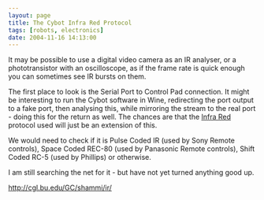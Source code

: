 ```yaml
---
layout: page
title: The Cybot Infra Red Protocol
tags: [robots, electronics]
date: 2004-11-16 14:13:00
---
```

It may be possible to use a digital video camera as an IR analyser, or a phototransistor with an oscilloscope, as if the frame rate is quick enough you can sometimes see IR bursts on them.

The first place to look is the Serial Port to Control Pad connection. It might be interesting to run the Cybot software in Wine, redirecting the port output to a fake port, then analysing this, while mirroring the stream to the real port - doing this for the return as well. The chances are that the [Infra Red](/wiki/infra_red.html "A type of EM radiation commonly used for digital communications") protocol used will just be an extension of this.

We would need to check if it is Pulse Coded IR (used by Sony Remote controls), Space Coded REC-80 (used by Panasonic Remote controls), Shift Coded RC-5 (used by Phillips) or otherwise.

I am still searching the net for it - but have not yet turned anything good up.

<http://cgl.bu.edu/GC/shammi/ir/>
